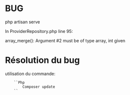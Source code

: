 # BUG  
php artisan serve

In ProviderRepository.php line 95:

  array_merge(): Argument #2 must be of type array, int given

# Résolution du bug

utilisation du commande:

        ``Php
            Composer update
        ``

